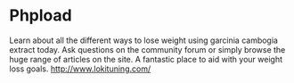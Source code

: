 # Phpload
Learn about all the different ways to lose weight using garcinia cambogia extract today. Ask questions on the community forum or simply browse the huge range of articles on the site. A fantastic place to aid with your weight loss goals.
http://www.lokituning.com/
